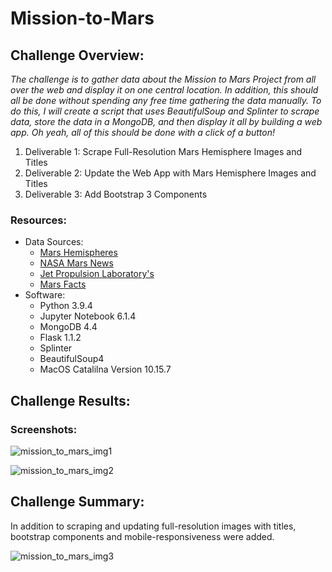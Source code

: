 # Mission-to-Mars

## Challenge Overview:
*The challenge is to gather data about the Mission to Mars Project from all over the web and display it on one central location.  In addition, this should all be done without spending any free time gathering the data manually.  To do this, I will create a script that uses BeautifulSoup and Splinter to scrape data, store the data in a MongoDB, and then display it all by building a web app. Oh yeah, all of this should be done with a click of a button!*

1. Deliverable 1: Scrape Full-Resolution Mars Hemisphere Images and Titles
2. Deliverable 2: Update the Web App with Mars Hemisphere Images and Titles
3. Deliverable 3: Add Bootstrap 3 Components

### Resources:
- Data Sources:
    - [Mars Hemispheres](https://astrogeology.usgs.gov/search/results?q=hemisphere+enhanced&k1=target&v1=Mars)
    - [NASA Mars News](https://redplanetscience.com/)
    - [Jet Propulsion Laboratory's](https://spaceimages-mars.com/)
    - [Mars Facts](https://galaxyfacts-mars.com/)
- Software:
    - Python 3.9.4
    - Jupyter Notebook 6.1.4
    - MongoDB 4.4
    - Flask 1.1.2
    - Splinter
    - BeautifulSoup4
    - MacOS Catalilna Version 10.15.7

## Challenge Results:
### Screenshots:

![mission_to_mars_img1](https://user-images.githubusercontent.com/36451701/123559885-d4b4f180-d76c-11eb-8c1c-04a8321b1841.png)

![mission_to_mars_img2](https://user-images.githubusercontent.com/36451701/123559888-d8e10f00-d76c-11eb-8b81-4fe3dc6159c5.png)



## Challenge Summary:
In addition to scraping and updating full-resolution images with titles, bootstrap components and mobile-responsiveness were added.

![mission_to_mars_img3](https://user-images.githubusercontent.com/36451701/123560489-768a0d80-d770-11eb-8f03-86d79d8d471e.png)

